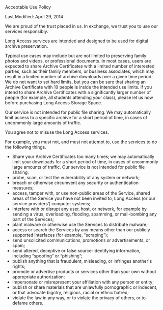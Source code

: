 Acceptable Use Policy

Last Modified: April 29, 2014

We are proud of the trust placed in us. In exchange, we trust you to
use our services responsibly.

Long Access services are intended and designed to be used for digital
archive preservation.

Typical use cases may include but are not limited to preserving
family photos and videos, or professional documents. In most cases,
users are expected to share Archive Certificates with a limited
number of interested parties, such as their family members, or
business associates, which may result in a limited number of archive
downloads over a given time period. We do not want to set hard
limits, but you can be sure that sharing an Archive Certificate with
10 people is inside the intended use limits. If you intend to share
Archive Certificates with a significantly larger number of people
(for example, all students attending your class), please let us now
before purchasing Long Access Storage Space.

Our service is not intended for public file sharing. We may
automatically limit access to a specific archive for a short period
of time, in cases of uncommonly large amounts of traffic.

You agree not to misuse the Long Access services.

For example, you must not, and must not attempt to, use the services
to do the following things.

- Share your Archive Certificates too many times; we may
automatically limit your downloads for a short period of time, in
cases of uncommonly large amounts of traffic. Our service is not
intended for public file sharing.
- probe, scan, or test the vulnerability of any system or network;
- breach or otherwise circumvent any security or authentication
measures;
- access, tamper with, or use non-public areas of the Service, shared
areas of the Service you have not been invited to, Long Access (or
our service providers’) computer systems;
- interfere with or disrupt any user, host, or network, for example
by sending a virus, overloading, flooding, spamming, or mail-bombing
any part of the Services;
- plant malware or otherwise use the Services to distribute malware;
- access or search the Services by any means other than our publicly
supported interfaces (for example, “scraping”);
- send unsolicited communications, promotions or advertisements, or
spam;
- send altered, deceptive or false source-identifying information,
including “spoofing” or “phishing”;
- publish anything that is fraudulent, misleading, or infringes
another's rights;
- promote or advertise products or services other than your own
without appropriate authorization;
- impersonate or misrepresent your affiliation with any person or
entity;
- publish or share materials that are unlawfully pornographic or
indecent, or that advocate bigotry, religious, racial or ethnic
hatred;
- violate the law in any way, or to violate the privacy of others, or
to defame others.
